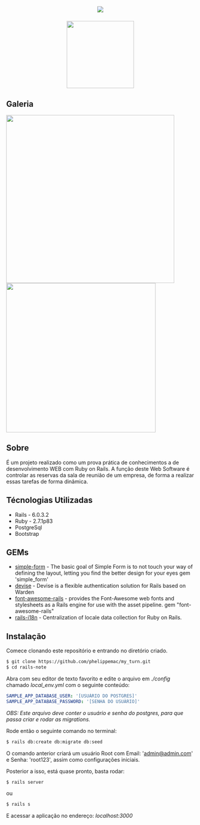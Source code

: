 <h1 align="center">
  <img src="https://ik.imagekit.io/795unnjv9m/Meu_portifolio_-_Padr_o_yEh6G0CIc.png">
</h1>

<h3 align="center">
  <img src="https://ik.imagekit.io/795unnjv9m/RailsNote_oQ1lUNk5I.png?" height="180">
</h3>

## Galeria

<img src="https://ik.imagekit.io/795unnjv9m/tela_cheia_ygkVbSxVcR.gif" height="450">
<img src="https://ik.imagekit.io/795unnjv9m/tela_mobile_5eDpynqmA.gif" height="400">

## Sobre

É um projeto realizado como um prova prática de conhecimentos a de desenvolvimento WEB com Ruby on Rails.
A função deste Web Software é controlar as reservas da sala de reunião de um empresa, de forma a realizar essas tarefas de forma dinâmica.


## Técnologias Utilizadas

- Rails - 6.0.3.2
- Ruby - 2.7.1p83
- PostgreSql
- Bootstrap

## GEMs

- [simple-form](https://github.com/heartcombo/simple_form) - The basic goal of Simple Form is to not touch your way of defining the layout, letting you find the better design for your eyes
gem 'simple_form'
- [devise](https://github.com/heartcombo/devise) - Devise is a flexible authentication solution for Rails based on Warden
- [font-awesome-rails](https://github.com/bokmann/font-awesome-rails) - provides the Font-Awesome web fonts and stylesheets as a Rails engine for use with the asset pipeline.
gem "font-awesome-rails"
- [rails-i18n](https://github.com/svenfuchs/rails-i18n) - Centralization of locale data collection for Ruby on Rails.


## Instalação

Comece clonando este repositório e entrando no diretório criado.

```bash
$ git clone https://github.com/phelippemac/my_turn.git
$ cd rails-note
```

Abra com seu editor de texto favorito e edite o arquivo em *./config* chamado *local_env.yml* com o seguinte conteúdo:

```yml
SAMPLE_APP_DATABASE_USER: '[USUÁRIO DO POSTGRES]'
SAMPLE_APP_DATABASE_PASSWORD: '[SENHA DO USUÀRIO]'
```
*OBS: Este arquivo deve conter o usuário e senha do postgres, para que passa criar e rodar as migrations.*

Rode então o seguinte comando no terminal:

```bash
$ rails db:create db:migrate db:seed
```

O comando anterior criará um usuário Root com Email: 'admin@admin.com' e Senha: 'root123', assim como configurações iniciais.

Posterior a isso, está quase pronto, basta rodar:

```bash
$ rails server
```
ou
```bash
$ rails s
```

E acessar a aplicação no endereço: *localhost:3000*
